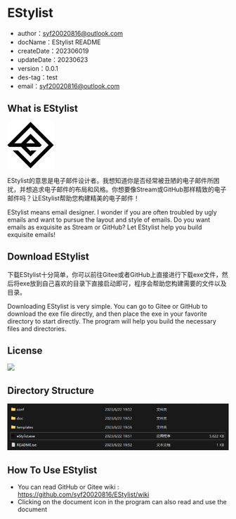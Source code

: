 # EStylist


- author：syf20020816@outlook.com
- docName：EStylist README
- createDate：202306019
- updateDate：20230623
- version：0.0.1
- des-tag：test
- email：syf20020816@outlook.com

## What is EStylist

<img src="./public/EStylist.png">

EStylist的意思是电子邮件设计者。我想知道你是否经常被丑陋的电子邮件所困扰，并想追求电子邮件的布局和风格。你想要像Stream或GitHub那样精致的电子邮件吗？让EStylist帮助您构建精美的电子邮件！

EStylist means email designer. I wonder if you are often troubled by ugly emails and want to pursue the layout and style of emails. Do you want emails as exquisite as Stream or GitHub? Let EStylist help you build exquisite emails! 

## Download EStylist

下载EStylist十分简单，你可以前往Gitee或者GitHub上直接进行下载exe文件，然后将exe放到自己喜欢的目录下直接启动即可，程序会帮助您构建需要的文件以及目录。

Downloading EStylist is very simple. You can go to Gitee or GitHub to download the exe file directly, and then place the exe in your favorite directory to start directly. The program will help you build the necessary files and directories.

## License

<img src="https://img.shields.io/badge/build-MIT-%2321B191?style=flat&label=License&color=%2321B191">

## Directory Structure

![image-20230622214506174](.\README\imgs\image-20230622214506174.png)

## How To Use EStylist

- You can read GitHub or Gitee wiki : https://github.com/syf20020816/EStylist/wiki
- Clicking on the document icon in the program can also read and use the document
